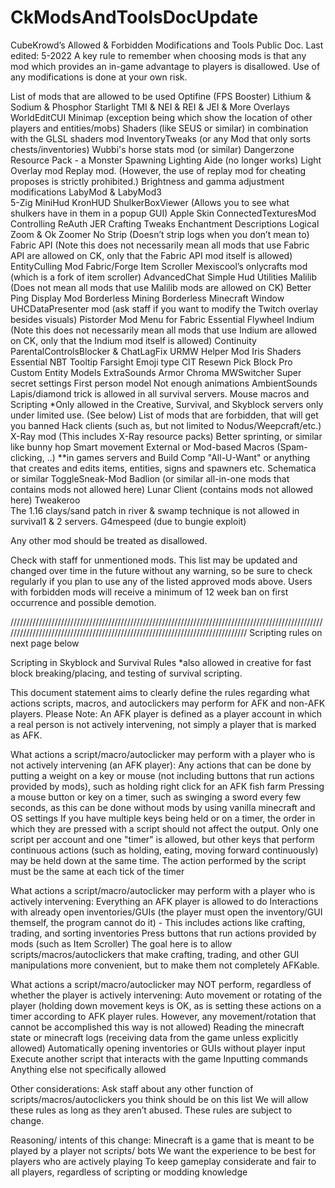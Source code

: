 # CkModsAndToolsDocUpdate

CubeKrowd’s
Allowed & Forbidden Modifications and Tools
Public Doc. Last edited: 5-2022
A key rule to remember when choosing mods is that any mod which provides an in-game advantage to players is disallowed. Use of any modifications is done at your own risk.

List of mods that are allowed to be used 
Optifine (FPS Booster) 
Lithium & Sodium & Phosphor
Starlight
TMI & NEI & REI & JEI & More Overlays
WorldEditCUI
Minimap (exception being which show the location of other players and entities/mobs)
Shaders (like SEUS or similar) in combination with the GLSL shaders mod
InventoryTweaks (or any Mod that only sorts chests/inventories)
Wubbi's horse stats mod (or similar) 
Dangerzone Resource Pack - a Monster Spawning Lighting Aide (no longer works) 
Light Overlay mod 
Replay mod. (However, the use of replay mod for cheating proposes is strictly prohibited.) 
Brightness and gamma adjustment modifications 
LabyMod & LabyMod3  
5-Zig 
MiniHud 
KronHUD
ShulkerBoxViewer (Allows you to see what shulkers have in them in a popup GUI) 
Apple Skin
ConnectedTexturesMod
Controlling
ReAuth
JER
Crafting Tweaks
Enchantment Descriptions
Logical Zoom & Ok Zoomer
No Strip (Doesn’t strip logs when you don’t mean to)
Fabric API (Note this does not necessarily mean all mods that use Fabric API are allowed on CK, only that the Fabric API mod itself is allowed)
EntityCulling Mod Fabric/Forge
Item Scroller
Mexiscool’s onlycrafts mod (which is a fork of item scroller)
AdvancedChat
Simple Hud Utilities 
Malilib (Does not mean all mods that use Malilib mods are allowed on CK)
Better Ping Display Mod
Borderless Mining Borderless Minecraft Window 
UHCDataPresenter mod (ask staff if you want to modify the Twitch overlay besides visuals)
Pistorder
Mod Menu for Fabric
Essential 
Flywheel
Indium (Note this does not necessarily mean all mods that use Indium are allowed on CK, only that the Indium mod itself is allowed)
Continuity
ParentalControlsBlocker & ChatLagFix 
URMW Helper Mod
Iris Shaders
Essential
NBT Tooltip
Farsight
Emoji type
CIT Resewn
Pick Block Pro
Custom Entity Models
ExtraSounds
Armor Chroma
MWSwitcher
Super secret settings
First person model
Not enough animations
AmbientSounds
Lapis/diamond trick is allowed in all survival servers. 
Mouse macros and Scripting *Only allowed in the Creative, Survival, and Skyblock servers only under limited use. (See below) 
List of mods that are forbidden, that will get you banned
Hack clients (such as, but not limited to Nodus/Weepcraft/etc.) 
X-Ray mod (This includes X-Ray resource packs) 
Better sprinting, or similar like bunny hop
Smart movement
External or Mod-based Macros (Spam-clicking, ..) **in games servers and Build Comp
"All-U-Want" or anything that creates and edits items, entities, signs and spawners etc. 
Schematica or similar 
ToggleSneak-Mod 
Badlion (or similar all-in-one mods that contains mods not allowed here)
Lunar Client (contains mods not allowed here)
Tweakeroo  
The 1.16 clays/sand patch in river & swamp technique is not allowed in survival1 & 2 servers. 
G4mespeed (due to bungie exploit)

Any other mod should be treated as disallowed.

Check with staff for unmentioned mods. This list may be updated and changed over time in the future without any warning, so be sure to check regularly if you plan to use any of the listed approved mods above. Users with forbidden mods will receive a minimum of 12 week ban on first occurrence and possible demotion.  


 //////////////////////////////////////////////////////////////////////////////////////////////////////////////////////////////////////////////////////////////////////////////
Scripting rules on next page below 

Scripting in Skyblock and Survival Rules 
*also allowed in creative for fast block breaking/placing, and testing of survival scripting. 

This document statement aims to clearly define the rules regarding what actions scripts, macros, and autoclickers may perform for AFK and non-AFK players. Please Note: An AFK player is defined as a player account in which a real person is not actively intervening, not simply a player that is marked as AFK.

What actions a script/macro/autoclicker may perform with a player who is not actively intervening (an AFK player):
Any actions that can be done by putting a weight on a key or mouse (not including buttons that run actions provided by mods), such as holding right click for an AFK fish farm
Pressing a mouse button or key on a timer, such as swinging a sword every few seconds, as this can be done without mods by using vanilla minecraft and OS settings
If you have multiple keys being held or on a timer, the order in which they are pressed with a script should not affect the output.
Only one script per account and one "timer" is allowed, but other keys that perform continuous actions (such as holding, eating, moving forward continuously) may be held down at the same time.
The action performed by the script must be the same at each tick of the timer

What actions a script/macro/autoclicker may perform with a player who is actively intervening:
Everything an AFK player is allowed to do
Interactions with already open inventories/GUIs (the player must open the inventory/GUI themself, the program cannot do it) - This includes actions like crafting, trading, and sorting inventories
Press buttons that run actions provided by mods (such as Item Scroller)
The goal here is to allow scripts/macros/autoclickers that make crafting, trading, and other GUI manipulations more convenient, but to make them not completely AFKable.

What actions a script/macro/autoclicker may NOT perform, regardless of whether the player is actively intervening:
Auto movement or rotating of the player (holding down movement keys is OK, as is setting these actions on a timer according to AFK player rules. However, any movement/rotation that cannot be accomplished this way is not allowed)
Reading the minecraft state or minecraft logs (receiving data from the game unless explicitly allowed)
Automatically opening inventories or GUIs without player input
Execute another script that interacts with the game
Inputting commands
Anything else not specifically allowed

Other considerations:
Ask staff about any other function of scripts/macros/autoclickers you think should be on this list
We will allow these rules as long as they aren’t abused. These rules are subject to change. 

Reasoning/ intents of this change:
Minecraft is a game that is meant to be played by a player not scripts/ bots
We want the experience to be best for players who are actively playing
To keep gameplay considerate and fair to all players, regardless of scripting or modding knowledge 

